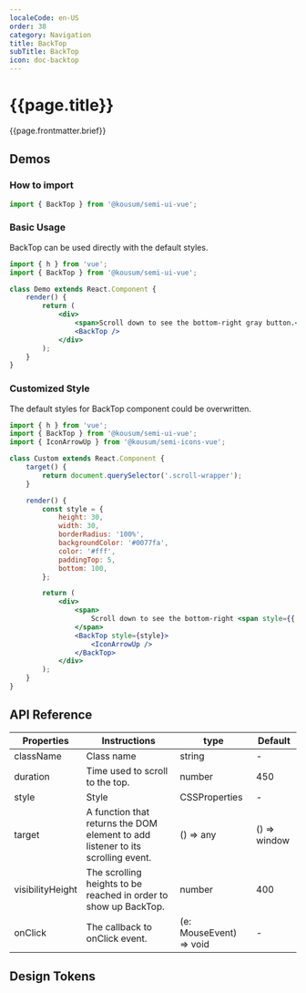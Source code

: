 ```yaml
---
localeCode: en-US
order: 38
category: Navigation
title: BackTop
subTitle: BackTop
icon: doc-backtop
---
```


<script setup>
import { useData } from 'vitepress';
import DesignToken from '../../../DesignToken.vue';



const { site, theme, page, frontmatter } = useData()
</script>

# {{page.title}}

{{page.frontmatter.brief}}
## Demos

### How to import

```jsx
import { BackTop } from '@kousum/semi-ui-vue';
```
### Basic Usage

BackTop can be used directly with the default styles.

```jsx live=true
import { h } from 'vue';
import { BackTop } from '@kousum/semi-ui-vue';

class Demo extends React.Component {
    render() {
        return (
            <div>
                <span>Scroll down to see the bottom-right gray button.</span>
                <BackTop />
            </div>
        );
    }
}
```

### Customized Style

The default styles for BackTop component could be overwritten.

```jsx live=true
import { h } from 'vue';
import { BackTop } from '@kousum/semi-ui-vue';
import { IconArrowUp } from '@kousum/semi-icons-vue';

class Custom extends React.Component {
    target() {
        return document.querySelector('.scroll-wrapper');
    }

    render() {
        const style = {
            height: 30,
            width: 30,
            borderRadius: '100%',
            backgroundColor: '#0077fa',
            color: '#fff',
            paddingTop: 5,
            bottom: 100,
        };

        return (
            <div>
                <span>
                    Scroll down to see the bottom-right <span style={{ color: '#0077fa' }}>blue circular</span> button.
                </span>
                <BackTop style={style}>
                    <IconArrowUp />
                </BackTop>
            </div>
        );
    }
}
```

## API Reference

| Properties       | Instructions                                                                    | type     | Default      |
| ---------------- | ------------------------------------------------------------------------------- | -------- | ------------ |
| className        | Class name                                                                      | string   | -            |
| duration         | Time used to scroll to the top.                                                 | number   | 450          |
| style            | Style                                                                           | CSSProperties   | -            |
| target           | A function that returns the DOM element to add listener to its scrolling event. | () => any | () => window |
| visibilityHeight | The scrolling heights to be reached in order to show up BackTop.                | number   | 400          |
| onClick          | The callback to onClick event.                                                  | (e: MouseEvent) => void | -            |
## Design Tokens
<DesignToken/>
